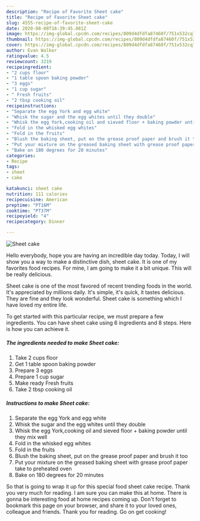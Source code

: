 ```yaml
---
description: "Recipe of Favorite Sheet cake"
title: "Recipe of Favorite Sheet cake"
slug: 4555-recipe-of-favorite-sheet-cake
date: 2020-08-08T16:39:45.081Z
image: https://img-global.cpcdn.com/recipes/809d4dfdfa87460f/751x532cq70/sheet-cake-recipe-main-photo.jpg
thumbnail: https://img-global.cpcdn.com/recipes/809d4dfdfa87460f/751x532cq70/sheet-cake-recipe-main-photo.jpg
cover: https://img-global.cpcdn.com/recipes/809d4dfdfa87460f/751x532cq70/sheet-cake-recipe-main-photo.jpg
author: Evan Walker
ratingvalue: 4.5
reviewcount: 3219
recipeingredient:
- "2 cups floor"
- "1 table spoon baking powder"
- "3 eggs"
- "1 cup sugar"
- " Fresh fruits"
- "2 tbsp cooking oil"
recipeinstructions:
- "Separate the egg York and egg white"
- "Whisk the sugar and the egg whites until they double"
- "Whisk the egg York,cooking oil and sieved floor + baking powder until they mix well"
- "Fold in the whisked egg whites"
- "Fold in the fruits"
- "Blush the baking sheet, put on the grease proof paper and brush it too"
- "Put your mixture on the greased baking sheet with grease proof paper take to preheated oven"
- "Bake on 180 degrees for 20 minutes"
categories:
- Recipe
tags:
- sheet
- cake

katakunci: sheet cake 
nutrition: 111 calories
recipecuisine: American
preptime: "PT16M"
cooktime: "PT37M"
recipeyield: "4"
recipecategory: Dinner

---
```



![Sheet cake](https://img-global.cpcdn.com/recipes/809d4dfdfa87460f/751x532cq70/sheet-cake-recipe-main-photo.jpg)

Hello everybody, hope you are having an incredible day today. Today, I will show you a way to make a distinctive dish, sheet cake. It is one of my favorites food recipes. For mine, I am going to make it a bit unique. This will be really delicious.



Sheet cake is one of the most favored of recent trending foods in the world. It's appreciated by millions daily. It's simple, it's quick, it tastes delicious. They are fine and they look wonderful. Sheet cake is something which I have loved my entire life.


To get started with this particular recipe, we must prepare a few ingredients. You can have sheet cake using 6 ingredients and 8 steps. Here is how you can achieve it.

<!--inarticleads1-->

##### The ingredients needed to make Sheet cake:

1. Take 2 cups floor
1. Get 1 table spoon baking powder
1. Prepare 3 eggs
1. Prepare 1 cup sugar
1. Make ready  Fresh fruits
1. Take 2 tbsp cooking oil




<!--inarticleads2-->

##### Instructions to make Sheet cake:

1. Separate the egg York and egg white
1. Whisk the sugar and the egg whites until they double
1. Whisk the egg York,cooking oil and sieved floor + baking powder until they mix well
1. Fold in the whisked egg whites
1. Fold in the fruits
1. Blush the baking sheet, put on the grease proof paper and brush it too
1. Put your mixture on the greased baking sheet with grease proof paper take to preheated oven
1. Bake on 180 degrees for 20 minutes




So that is going to wrap it up for this special food sheet cake recipe. Thank you very much for reading. I am sure you can make this at home. There is gonna be interesting food at home recipes coming up. Don't forget to bookmark this page on your browser, and share it to your loved ones, colleague and friends. Thank you for reading. Go on get cooking!
